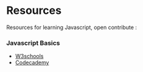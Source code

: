 # Resources
Resources for learning Javascript, open contribute :

### Javascript Basics
-  [W3schools](https://www.w3schools.com/js/default.asp)
-  [Codecademy](https://www.codecademy.com/learn/introduction-to-javascript)